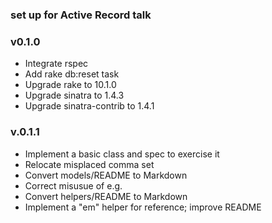### set up for Active Record talk

### v0.1.0
* Integrate rspec
* Add rake db:reset task
* Upgrade rake to 10.1.0
* Upgrade sinatra to 1.4.3
* Upgrade sinatra-contrib to 1.4.1

### v.0.1.1
* Implement a basic class and spec to exercise it
* Relocate misplaced comma set
* Convert models/README to Markdown
* Correct misusue of e.g.
* Convert helpers/README to Markdown
* Implement a "em" helper for reference; improve README

